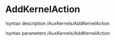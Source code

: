 <!-- MOOSE Documentation Stub: Remove this when content is added. -->

# AddKernelAction

!syntax description /AuxKernels/AddKernelAction

!syntax parameters /AuxKernels/AddKernelAction
